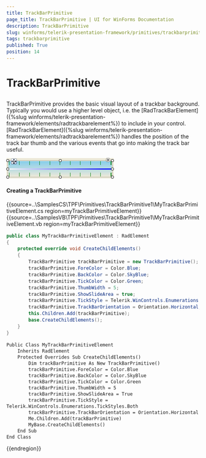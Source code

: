 ```yaml
---
title: TrackBarPrimitive
page_title: TrackBarPrimitive | UI for WinForms Documentation
description: TrackBarPrimitive
slug: winforms/telerik-presentation-framework/primitives/trackbarprimitive
tags: trackbarprimitive
published: True
position: 14
---
```


# TrackBarPrimitive



## 

TrackBarPrimitive provides the basic visual layout of a trackbar background.  Typically you would use a higher level object, i.e. the [RadTrackBarElement]({%slug winforms/telerik-presentation-framework/elements/radtrackbarelement%}) to include in your control. [RadTrackBarElement]({%slug winforms/telerik-presentation-framework/elements/radtrackbarelement%}) handles the position of the track bar thumb and the various events that go into making the track bar useful.

![tpf-primitives-trackbarprimitive 001](images/tpf-primitives-trackbarprimitive001.png)

#### Creating a TrackBarPrimitive

{{source=..\SamplesCS\TPF\Primitives\TrackBarPrimitive1\MyTrackBarPrimitiveElement.cs region=myTrackBarPrimitiveElement}} 
{{source=..\SamplesVB\TPF\Primitives\TrackBarPrimitive1\MyTrackBarPrimitiveElement.vb region=myTrackBarPrimitiveElement}} 

````C#
public class MyTrackBarPrimitiveElement : RadElement
{
    protected override void CreateChildElements()
    {        
        TrackBarPrimitive trackBarPrimitive = new TrackBarPrimitive();
        trackBarPrimitive.ForeColor = Color.Blue;
        trackBarPrimitive.BackColor = Color.SkyBlue;
        trackBarPrimitive.TickColor = Color.Green;
        trackBarPrimitive.ThumbWidth = 5;
        trackBarPrimitive.ShowSlideArea = true;
        trackBarPrimitive.TickStyle = Telerik.WinControls.Enumerations.TickStyles.Both;
        trackBarPrimitive.TrackBarOrientation = Orientation.Horizontal;
        this.Children.Add(trackBarPrimitive);
        base.CreateChildElements();
    }
}

````
````VB.NET
Public Class MyTrackBarPrimitiveElement
    Inherits RadElement
    Protected Overrides Sub CreateChildElements()
        Dim trackBarPrimitive As New TrackBarPrimitive()
        trackBarPrimitive.ForeColor = Color.Blue
        trackBarPrimitive.BackColor = Color.SkyBlue
        trackBarPrimitive.TickColor = Color.Green
        trackBarPrimitive.ThumbWidth = 5
        trackBarPrimitive.ShowSlideArea = True
        trackBarPrimitive.TickStyle = Telerik.WinControls.Enumerations.TickStyles.Both
        trackBarPrimitive.TrackBarOrientation = Orientation.Horizontal
        Me.Children.Add(trackBarPrimitive)
        MyBase.CreateChildElements()
    End Sub
End Class

````

{{endregion}}
